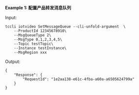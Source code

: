 **Example 1: 配置产品转发消息队列**



Input: 

```
tccli iotvideo SetMessageQueue --cli-unfold-argument  \
    --ProductId 12345678910\
    --MsgQueueType 2\
    --MsgType 0,1,2,3,4,5\
    --Topic testTopic\
    --Instance testInstance\
    --MsgRegion xxx
```

Output: 
```
{
    "Response": {
        "RequestId": "1e2aa138-e61c-4fba-a60a-a6505624799a"
    }
}
```

